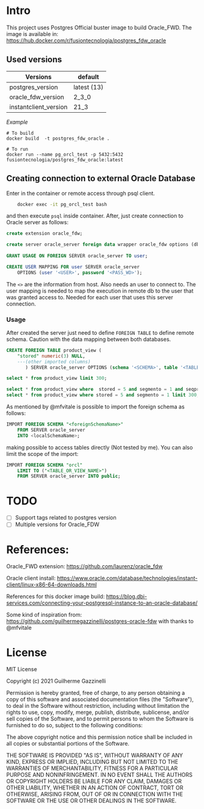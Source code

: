 # Intro

This project uses Postgres Official buster image to build Oracle_FWD. 
The image is available in: https://hub.docker.com/r/fusiontecnologia/postgres_fdw_oracle

## Used versions

| Versions              | default       |
| -------------         | ------------- |
| postgres_version      | latest (13)   |
| oracle_fdw_version    | 2_3_0         |
| instantclient_version | 21_3          |

*Example*
```console
# To build
docker build  -t postgres_fdw_oracle .

# To run
docker run --name pg_orcl_test -p 5432:5432 fusiontecnologia/postgres_fdw_oracle:latest 
```



## Creating connection to external Oracle Database
Enter in the container or remote access through psql client.
```bash
    docker exec -it pg_orcl_test bash
```

and then execute `psql` inside container. After, just  create connection to Oracle server as follows:

```SQL
create extension oracle_fdw;

create server oracle_server foreign data wrapper oracle_fdw options (dbserver '//<HOST>:1521/<DB_NAME>' );
 
GRANT USAGE ON FOREIGN SERVER oracle_server TO user;

CREATE USER MAPPING FOR user SERVER oracle_server
	OPTIONS (user '<USER>', password '<PASS_WD>');

```
The `<>` are the information from host. Also needs an user to connect to. The user mapping is needed to map the execution in remote db to the user that was granted access to. Needed for each user that uses this server connection. 

### Usage

After created the server just need to define `FOREIGN TABLE` to define remote schema. Caution with the data mapping between both databases. 

```SQL
CREATE FOREIGN TABLE product_view (
    "stored" numeric(3) NULL,
	---(other imported columns)
       ) SERVER oracle_server OPTIONS (schema '<SCHEMA>', table '<TABLE_NAME>');

select * from product_view limit 300;

select * from product_view where  stored = 5 and segmento = 1 and seqproduto in (10508, 9177);
select * from product_view where stored = 5 and segmento = 1 limit 300;
```

As mentioned by @mfvitale is possible to import the foreign schema as follows:

```SQL
IMPORT FOREIGN SCHEMA "<foreignSchemaName>"
    FROM SERVER oracle_server
    INTO <localSchemaName>;
```

making possible to access tables directly (Not tested by me). You can also limit the scope of the import:

```SQL
IMPORT FOREIGN SCHEMA "orcl"
	LIMIT TO ("<TABLE_OR_VIEW_NAME>")
	FROM SERVER oracle_server INTO public; 
```



# TODO
- [ ] Support tags related to postgres version
- [ ] Multiple versions for Oracle_FDW

# References:

Oracle_FWD extension: https://github.com/laurenz/oracle_fdw

Oracle client install: https://www.oracle.com/database/technologies/instant-client/linux-x86-64-downloads.html

References for this docker image build: https://blog.dbi-services.com/connecting-your-postgresql-instance-to-an-oracle-database/

Some kind of inspiration from: https://github.com/guilhermegazzinelli/postgres-oracle-fdw with thanks to @mfvitale

# License
MIT License

Copyright (c) 2021 Guilherme Gazzinelli

Permission is hereby granted, free of charge, to any person obtaining a copy
of this software and associated documentation files (the "Software"), to deal
in the Software without restriction, including without limitation the rights
to use, copy, modify, merge, publish, distribute, sublicense, and/or sell
copies of the Software, and to permit persons to whom the Software is
furnished to do so, subject to the following conditions:

The above copyright notice and this permission notice shall be included in all
copies or substantial portions of the Software.

THE SOFTWARE IS PROVIDED "AS IS", WITHOUT WARRANTY OF ANY KIND, EXPRESS OR
IMPLIED, INCLUDING BUT NOT LIMITED TO THE WARRANTIES OF MERCHANTABILITY,
FITNESS FOR A PARTICULAR PURPOSE AND NONINFRINGEMENT. IN NO EVENT SHALL THE
AUTHORS OR COPYRIGHT HOLDERS BE LIABLE FOR ANY CLAIM, DAMAGES OR OTHER
LIABILITY, WHETHER IN AN ACTION OF CONTRACT, TORT OR OTHERWISE, ARISING FROM,
OUT OF OR IN CONNECTION WITH THE SOFTWARE OR THE USE OR OTHER DEALINGS IN THE
SOFTWARE.
